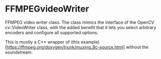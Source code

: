 # FFMPEGvideoWriter
FFMPEG video writer class. The class mimics the interface of the OpenCV cv::VideoWriter class, with the added benefit that it lets you select arbitrary encoders and configure all supported options.

This is mostly a C++ wrapper of (this example)[https://ffmpeg.org/doxygen/trunk/muxing_8c-source.html] without the soundstream.